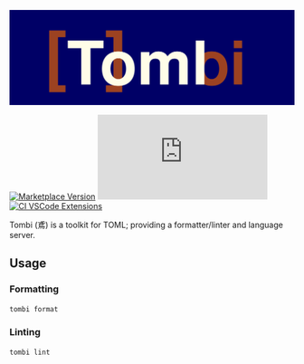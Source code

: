 ![Logo](./docs/images/tombi.svg)

[![Marketplace Version](https://vsmarketplacebadges.dev/version/yassun7010.tombi.png?label=VS%20Code%20Marketplace&logo=visual-studio-code&style=flat-square "Current Release")](https://marketplace.visualstudio.com/items?itemName=yassun7010.tombi)
[![GitHub license](https://badgen.net/github/license/Naereen/Strapdown.js?style=flat-square)](https://github.com/Naereen/StrapDown.js/blob/master/LICENSE)
[![CI VSCode Extensions](https://github.com/yassun7010/tombi/actions/workflows/ci_vscode.yml/badge.svg)](https://github.com/yassun7010/tombi/actions/workflows/ci_vscode.yml)

Tombi (鳶) is a toolkit for TOML; providing a formatter/linter and language server.

## Usage
### Formatting
```sh
tombi format
```

### Linting
```sh
tombi lint
```
